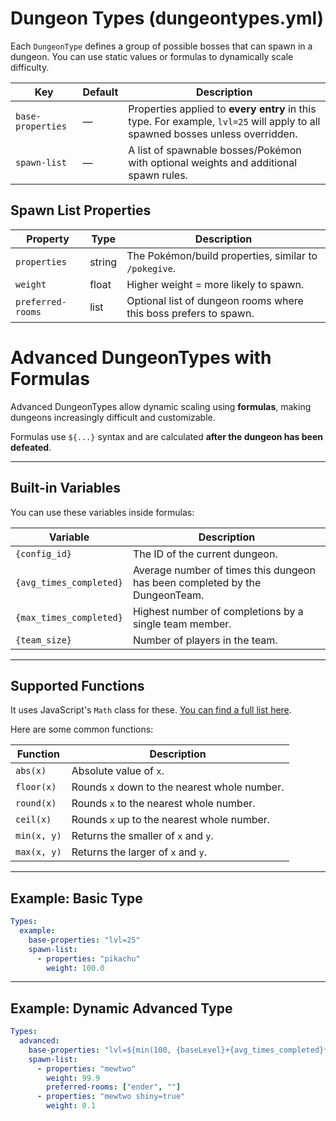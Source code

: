 # Dungeon Types (dungeontypes.yml)

Each `DungeonType` defines a group of possible bosses that can spawn in a dungeon. You can use static values or formulas to dynamically scale difficulty.

| Key                  | Default | Description                                                                                                                   |
|----------------------|---------|-------------------------------------------------------------------------------------------------------------------------------|
| `base-properties`    | —       | Properties applied to **every entry** in this type. For example, `lvl=25` will apply to all spawned bosses unless overridden. |
| `spawn-list`         | —       | A list of spawnable bosses/Pokémon with optional weights and additional spawn rules.                                          |

## Spawn List Properties

| Property          | Type   | Description                                                      |
|-------------------|--------|------------------------------------------------------------------|
| `properties`      | string | The Pokémon/build properties, similar to `/pokegive`.            |
| `weight`          | float  | Higher weight = more likely to spawn.                            |
| `preferred-rooms` | list   | Optional list of dungeon rooms where this boss prefers to spawn. |

# Advanced DungeonTypes with Formulas

Advanced DungeonTypes allow dynamic scaling using **formulas**, making dungeons increasingly difficult and customizable.

Formulas use `${...}` syntax and are calculated **after the dungeon has been defeated**.

---

## Built-in Variables

You can use these variables inside formulas:

| Variable                | Description                                                                 |
|-------------------------|-----------------------------------------------------------------------------|
| `{config_id}`           | The ID of the current dungeon.                                              |
| `{avg_times_completed}` | Average number of times this dungeon has been completed by the DungeonTeam. |
| `{max_times_completed}` | Highest number of completions by a single team member.                      |
| `{team_size}`           | Number of players in the team.                                              |

---

## Supported Functions

It uses JavaScript's `Math` class for these. [You can find a full list here](https://developer.mozilla.org/en-US/docs/Web/JavaScript/Reference/Global_Objects/Math#static_methods).

Here are some common functions:

| Function    | Description                                  |
|-------------|----------------------------------------------|
| `abs(x)`    | Absolute value of `x`.                       |
| `floor(x)`  | Rounds `x` down to the nearest whole number. |
| `round(x)`  | Rounds `x` to the nearest whole number.      |
| `ceil(x)`   | Rounds `x` up to the nearest whole number.   |
| `min(x, y)` | Returns the smaller of `x` and `y`.          |
| `max(x, y)` | Returns the larger of `x` and `y`.           |

---

## Example: Basic Type

```yaml
Types:
  example:
    base-properties: "lvl=25"
    spawn-list:
      - properties: "pikachu"
        weight: 100.0
```
---

## Example: Dynamic Advanced Type

```yaml
Types:
  advanced:
    base-properties: "lvl=${min(100, {baseLevel}+{avg_times_completed}*5)} aspect=dungeon-pokemon aggression-bias=-${{max_times_completed}/5.0}"
    spawn-list:
      - properties: "mewtwo"
        weight: 99.9
        preferred-rooms: ["ender", ""]
      - properties: "mewtwo shiny=true"
        weight: 0.1
```